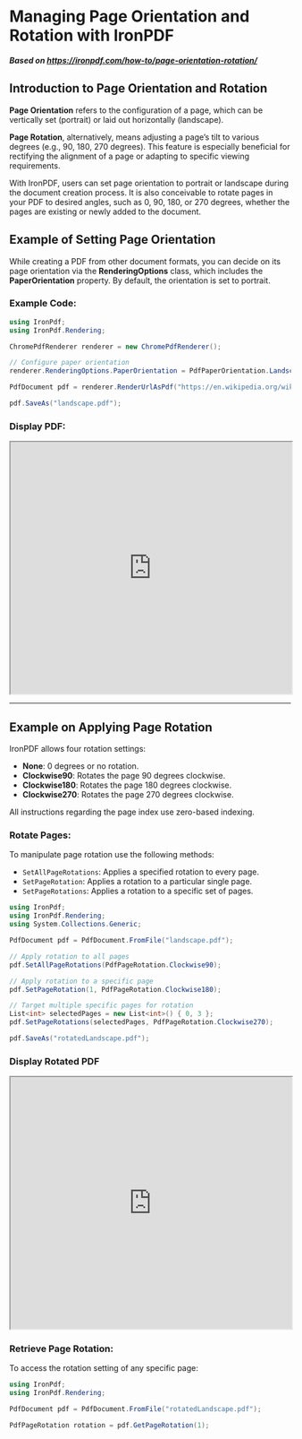 # Managing Page Orientation and Rotation with IronPDF

***Based on <https://ironpdf.com/how-to/page-orientation-rotation/>***


## Introduction to Page Orientation and Rotation

**Page Orientation** refers to the configuration of a page, which can be vertically set (portrait) or laid out horizontally (landscape).

**Page Rotation**, alternatively, means adjusting a page’s tilt to various degrees (e.g., 90, 180, 270 degrees). This feature is especially beneficial for rectifying the alignment of a page or adapting to specific viewing requirements.

With IronPDF, users can set page orientation to portrait or landscape during the document creation process. It is also conceivable to rotate pages in your PDF to desired angles, such as 0, 90, 180, or 270 degrees, whether the pages are existing or newly added to the document.

## Example of Setting Page Orientation

While creating a PDF from other document formats, you can decide on its page orientation via the **RenderingOptions** class, which includes the **PaperOrientation** property. By default, the orientation is set to portrait.

### Example Code:

```cs
using IronPdf;
using IronPdf.Rendering;

ChromePdfRenderer renderer = new ChromePdfRenderer();

// Configure paper orientation
renderer.RenderingOptions.PaperOrientation = PdfPaperOrientation.Landscape;

PdfDocument pdf = renderer.RenderUrlAsPdf("https://en.wikipedia.org/wiki/Main_Page");

pdf.SaveAs("landscape.pdf");
```

### Display PDF:

<iframe loading="lazy" src="https://ironpdf.com/static-assets/pdf/how-to/page-orientation-rotation/landscape.pdf#zoom=55%" width="100%" height="450px">
</iframe>

<hr>

## Example on Applying Page Rotation

IronPDF allows four rotation settings:

- **None**: 0 degrees or no rotation.
- **Clockwise90**: Rotates the page 90 degrees clockwise.
- **Clockwise180**: Rotates the page 180 degrees clockwise.
- **Clockwise270**: Rotates the page 270 degrees clockwise.

All instructions regarding the page index use zero-based indexing.

### Rotate Pages:

To manipulate page rotation use the following methods:

- `SetAllPageRotations`: Applies a specified rotation to every page.
- `SetPageRotation`: Applies a rotation to a particular single page.
- `SetPageRotations`: Applies a rotation to a specific set of pages.

```cs
using IronPdf;
using IronPdf.Rendering;
using System.Collections.Generic;

PdfDocument pdf = PdfDocument.FromFile("landscape.pdf");

// Apply rotation to all pages
pdf.SetAllPageRotations(PdfPageRotation.Clockwise90);

// Apply rotation to a specific page
pdf.SetPageRotation(1, PdfPageRotation.Clockwise180);

// Target multiple specific pages for rotation
List<int> selectedPages = new List<int>() { 0, 3 };
pdf.SetPageRotations(selectedPages, PdfPageRotation.Clockwise270);

pdf.SaveAs("rotatedLandscape.pdf");
```

### Display Rotated PDF

<iframe loading="lazy" src="https://ironpdf.com/static-assets/pdf/how-to/page-orientation-rotation/rotatedLandscape.pdf#zoom=55%" width="100%" height="450px">
</iframe>

### Retrieve Page Rotation:

To access the rotation setting of any specific page:

```cs
using IronPdf;
using IronPdf.Rendering;

PdfDocument pdf = PdfDocument.FromFile("rotatedLandscape.pdf");

PdfPageRotation rotation = pdf.GetPageRotation(1);
```